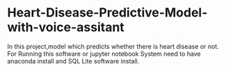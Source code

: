 # Heart-Disease-Predictive-Model-with-voice-assitant
In this project,model which predicts whether there is heart disease or not. 
For Running this software or jupyter notebook
System need to have anaconda install and SQL Lite software install.
